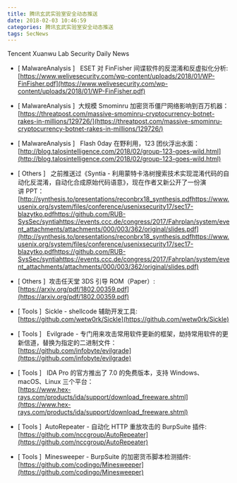 ```yaml
---
title: 腾讯玄武实验室安全动态推送
date: 2018-02-03 10:46:59
categories: 腾讯玄武实验室安全动态推送
tags: SecNews
---
```


Tencent Xuanwu Lab Security Daily News  
* [ MalwareAnalysis ]   ESET 对 FinFisher 间谍软件的反混淆和反虚拟化分析:   
[https://www.welivesecurity.com/wp-content/uploads/2018/01/WP-FinFisher.pdf](https://www.welivesecurity.com/wp-content/uploads/2018/01/WP-FinFisher.pdf)  

* [ MalwareAnalysis ]  大规模 Smominru 加密货币僵尸网络影响到百万机器：   
[https://threatpost.com/massive-smominru-cryptocurrency-botnet-rakes-in-millions/129726/](https://threatpost.com/massive-smominru-cryptocurrency-botnet-rakes-in-millions/129726/)  

* [ MalwareAnalysis ]   Flash 0day 在野利用，123 团伙浮出水面：   
[http://blog.talosintelligence.com/2018/02/group-123-goes-wild.html](http://blog.talosintelligence.com/2018/02/group-123-goes-wild.html)  

* [ Others ]  
之前推送过《Syntia - 利用蒙特卡洛树搜索技术实现混淆代码的自动化反混淆，自动化合成原始代码语意》，现在作者又新公开了一份演讲 PPT：   
[http://synthesis.to/presentations/reconbrx18_synthesis.pdfhttps://www.usenix.org/system/files/conference/usenixsecurity17/sec17-blazytko.pdfhttps://github.com/RUB-SysSec/syntiahttps://events.ccc.de/congress/2017/Fahrplan/system/event_attachments/attachments/000/003/362/original/slides.pdf](http://synthesis.to/presentations/reconbrx18_synthesis.pdfhttps://www.usenix.org/system/files/conference/usenixsecurity17/sec17-blazytko.pdfhttps://github.com/RUB-SysSec/syntiahttps://events.ccc.de/congress/2017/Fahrplan/system/event_attachments/attachments/000/003/362/original/slides.pdf)  

* [ Others ]  攻击任天堂 3DS 引导 ROM（Paper）:   
[https://arxiv.org/pdf/1802.00359.pdf](https://arxiv.org/pdf/1802.00359.pdf)  

* [ Tools ]  Sickle - shellcode 辅助开发工具:   
[https://github.com/wetw0rk/Sickle](https://github.com/wetw0rk/Sickle)  

* [ Tools ]  
Evilgrade - 专门用来攻击常用软件更新的框架，劫持常用软件的更新信道，替换为指定的二进制文件：   
[https://github.com/infobyte/evilgrade](https://github.com/infobyte/evilgrade)  

* [ Tools ]   IDA Pro 的官方推出了 7.0 的免费版本，支持 Windows、macOS、Linux 三个平台：   
[https://www.hex-rays.com/products/ida/support/download_freeware.shtml](https://www.hex-rays.com/products/ida/support/download_freeware.shtml)  

* [ Tools ]  AutoRepeater - 自动化 HTTP 重放攻击的 BurpSuite 插件:   
[https://github.com/nccgroup/AutoRepeater](https://github.com/nccgroup/AutoRepeater)  

* [ Tools ]  Minesweeper - BurpSuite 的加密货币脚本检测插件:   
[https://github.com/codingo/Minesweeper](https://github.com/codingo/Minesweeper)  


